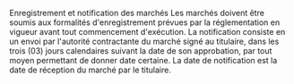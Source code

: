 Enregistrement et notification des marchés
Les marchés doivent être soumis aux formalités d'enregistrement prévues
par la réglementation en vigueur avant tout commencement d'exécution.
La notification consiste en un envoi par l'autorité contractante du
marché signé au titulaire, dans les trois (03) jours calendaires suivant
la date de son approbation, par tout moyen permettant de donner date
certaine.
La date de notification est la date de réception du marché par le
titulaire.